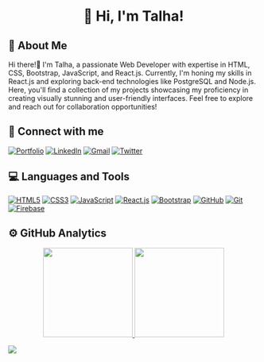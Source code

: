 <h1 align="center">👋 Hi, I'm Talha!</h1>

## 🚀 About Me
Hi there!👋 I'm Talha, a passionate Web Developer with expertise in HTML, CSS, Bootstrap, JavaScript, and React.js. Currently, I'm honing my skills in React.js and exploring back-end technologies like PostgreSQL and Node.js. Here, you'll find a collection of my projects showcasing my proficiency in creating visually stunning and user-friendly interfaces. Feel free to explore and reach out for collaboration opportunities!

## 🔗 Connect with me
<div align="left">
  <a href="https://syedtalha.vercel.app/"><img alt="Portfolio" src="https://img.shields.io/badge/portfolio-white?style=for-the-badge&logo=portfolio&logoColor=black"/></a>
  <a href="https://www.linkedin.com/in/talhashah-dev/"><img alt="LinkedIn" src="https://img.shields.io/badge/linkedin-%230077B5.svg?style=for-the-badge&logo=linkedin&logoColor=white"/></a>
  <a href="mailto:syedt.in00@gmail.com"><img alt="Gmail" src="https://img.shields.io/badge/Gmail-D14836?style=for-the-badge&logo=gmail&logoColor=white"/></a>
  <a href="https://twitter.com/atsyedtalha" ><img src="https://img.shields.io/badge/twitter-000?style=for-the-badge&logo=x&logoColor=fff" alt="Twitter"/></a>
</div>

## 💻 Languages and Tools
<p align="left">
  <a href="https://www.w3.org/html/" ><img src="https://img.shields.io/badge/HTML5-E34F26?style=for-the-badge&logo=html5&logoColor=white" alt="HTML5"/></a>
  <a href="https://www.w3schools.com/css/"><img src="https://img.shields.io/badge/CSS3-1572B6?style=for-the-badge&logo=css3&logoColor=white" alt="CSS3"/></a>
  <a href="https://developer.mozilla.org/en-US/docs/Web/JavaScript"><img src="https://img.shields.io/badge/JavaScript-F7DF1E?style=for-the-badge&logo=javascript&logoColor=black" alt="JavaScript"/></a>
  <a href="https://react.dev/"><img src="https://img.shields.io/badge/react-444?style=for-the-badge&logo=react&logoColor=blue" alt="React.js"/></a>
  <a href="https://getbootstrap.com/"><img src="https://img.shields.io/badge/bootstrap-%238511FA.svg?style=for-the-badge&logo=bootstrap&logoColor=white" alt="Bootstrap"/></a>
  <a href="https://github.com/"><img src="https://img.shields.io/badge/github-000?style=for-the-badge&logo=github&logoColor=white" alt="GitHub"/></a>
  <a href="https://git-scm.com/"><img src="https://img.shields.io/badge/git-E84E31?style=for-the-badge&logo=git&logoColor=white" alt="Git"/></a>
  <a href="https://firebase.google.com/"><img src="https://img.shields.io/badge/firebase-fff?style=for-the-badge&logo=firebase&logoColor=F58717" alt="Firebase"/></a>
</p>

## ⚙️ GitHub Analytics
<p align="center">
  <a href="https://github.com/talhashah-dev">  
    <img height="180em" src="https://github-readme-stats-eight-theta.vercel.app/api/top-langs/?username=talhashah-dev&layout=compact&langs_count=8&theme=algolia"/>
    <img height="180em" src="https://github-readme-streak-stats.herokuapp.com/?user=talhashah-dev&theme=algolia&hide_border=false"/>
  </a>
</p>

<img src="https://user-images.githubusercontent.com/73097560/115834477-dbab4500-a447-11eb-908a-139a6edaec5c.gif"></a>
